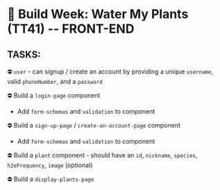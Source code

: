 #  🚧 Build Week: Water My Plants (TT41) -- FRONT-END

## TASKS:

⛔ `user` - can signup / create an account by providing a unique `username`, valid `phoneNumber`, and a `password`

⛔ Build a `login-page` component

  - Add `form-schemas` and `validation` to component

⛔ Build a `sign-up-page` / `create-an-account-page` component

  - Add `form-schemas` and `validation` to component

⛔ Build a `plant` component - should have an `id`, `nickname`, `species`, `h2oFrequency`, `image` (optional)

⛔ Build a `display-plants-page`

